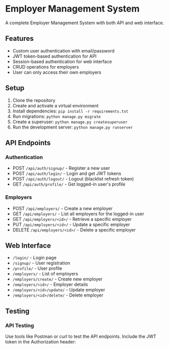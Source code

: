 # Employer Management System

A complete Employer Management System with both API and web interface.

## Features

- Custom user authentication with email/password
- JWT token-based authentication for API
- Session-based authentication for web interface
- CRUD operations for employers
- User can only access their own employers

## Setup

1. Clone the repository
2. Create and activate a virtual environment
3. Install dependencies: `pip install -r requirements.txt`
4. Run migrations: `python manage.py migrate`
5. Create a superuser: `python manage.py createsuperuser`
6. Run the development server: `python manage.py runserver`

## API Endpoints

### Authentication
- POST `/api/auth/signup/` - Register a new user
- POST `/api/auth/login/` - Login and get JWT tokens
- POST `/api/auth/logout/` - Logout (blacklist refresh token)
- GET `/api/auth/profile/` - Get logged-in user's profile

### Employers
- POST `/api/employers/` - Create a new employer
- GET `/api/employers/` - List all employers for the logged-in user
- GET `/api/employers/<id>/` - Retrieve a specific employer
- PUT `/api/employers/<id>/` - Update a specific employer
- DELETE `/api/employers/<id>/` - Delete a specific employer

## Web Interface

- `/login/` - Login page
- `/signup/` - User registration
- `/profile/` - User profile
- `/employers/` - List of employers
- `/employers/create/` - Create new employer
- `/employers/<id>/` - Employer details
- `/employers/<id>/update/` - Update employer
- `/employers/<id>/delete/` - Delete employer

## Testing

### API Testing
Use tools like Postman or curl to test the API endpoints. Include the JWT token in the Authorization header: